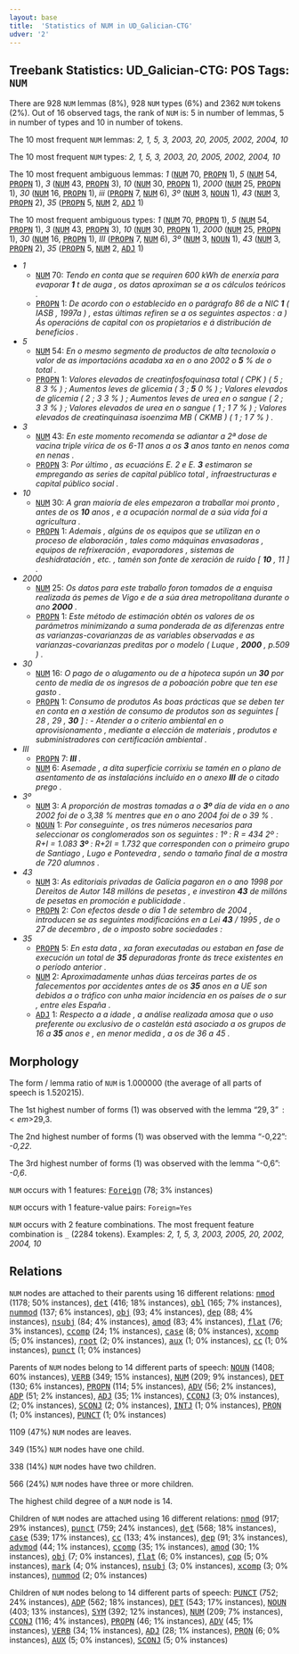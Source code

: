 ```yaml
---
layout: base
title:  'Statistics of NUM in UD_Galician-CTG'
udver: '2'
---
```


## Treebank Statistics: UD_Galician-CTG: POS Tags: `NUM`

There are 928 `NUM` lemmas (8%), 928 `NUM` types (6%) and 2362 `NUM` tokens (2%).
Out of 16 observed tags, the rank of `NUM` is: 5 in number of lemmas, 5 in number of types and 10 in number of tokens.

The 10 most frequent `NUM` lemmas: <em>2, 1, 5, 3, 2003, 20, 2005, 2002, 2004, 10</em>

The 10 most frequent `NUM` types:  <em>2, 1, 5, 3, 2003, 20, 2005, 2002, 2004, 10</em>

The 10 most frequent ambiguous lemmas: <em>1</em> (<tt><a href="gl_ctg-pos-NUM.html">NUM</a></tt> 70, <tt><a href="gl_ctg-pos-PROPN.html">PROPN</a></tt> 1), <em>5</em> (<tt><a href="gl_ctg-pos-NUM.html">NUM</a></tt> 54, <tt><a href="gl_ctg-pos-PROPN.html">PROPN</a></tt> 1), <em>3</em> (<tt><a href="gl_ctg-pos-NUM.html">NUM</a></tt> 43, <tt><a href="gl_ctg-pos-PROPN.html">PROPN</a></tt> 3), <em>10</em> (<tt><a href="gl_ctg-pos-NUM.html">NUM</a></tt> 30, <tt><a href="gl_ctg-pos-PROPN.html">PROPN</a></tt> 1), <em>2000</em> (<tt><a href="gl_ctg-pos-NUM.html">NUM</a></tt> 25, <tt><a href="gl_ctg-pos-PROPN.html">PROPN</a></tt> 1), <em>30</em> (<tt><a href="gl_ctg-pos-NUM.html">NUM</a></tt> 16, <tt><a href="gl_ctg-pos-PROPN.html">PROPN</a></tt> 1), <em>iii</em> (<tt><a href="gl_ctg-pos-PROPN.html">PROPN</a></tt> 7, <tt><a href="gl_ctg-pos-NUM.html">NUM</a></tt> 6), <em>3º</em> (<tt><a href="gl_ctg-pos-NUM.html">NUM</a></tt> 3, <tt><a href="gl_ctg-pos-NOUN.html">NOUN</a></tt> 1), <em>43</em> (<tt><a href="gl_ctg-pos-NUM.html">NUM</a></tt> 3, <tt><a href="gl_ctg-pos-PROPN.html">PROPN</a></tt> 2), <em>35</em> (<tt><a href="gl_ctg-pos-PROPN.html">PROPN</a></tt> 5, <tt><a href="gl_ctg-pos-NUM.html">NUM</a></tt> 2, <tt><a href="gl_ctg-pos-ADJ.html">ADJ</a></tt> 1)

The 10 most frequent ambiguous types:  <em>1</em> (<tt><a href="gl_ctg-pos-NUM.html">NUM</a></tt> 70, <tt><a href="gl_ctg-pos-PROPN.html">PROPN</a></tt> 1), <em>5</em> (<tt><a href="gl_ctg-pos-NUM.html">NUM</a></tt> 54, <tt><a href="gl_ctg-pos-PROPN.html">PROPN</a></tt> 1), <em>3</em> (<tt><a href="gl_ctg-pos-NUM.html">NUM</a></tt> 43, <tt><a href="gl_ctg-pos-PROPN.html">PROPN</a></tt> 3), <em>10</em> (<tt><a href="gl_ctg-pos-NUM.html">NUM</a></tt> 30, <tt><a href="gl_ctg-pos-PROPN.html">PROPN</a></tt> 1), <em>2000</em> (<tt><a href="gl_ctg-pos-NUM.html">NUM</a></tt> 25, <tt><a href="gl_ctg-pos-PROPN.html">PROPN</a></tt> 1), <em>30</em> (<tt><a href="gl_ctg-pos-NUM.html">NUM</a></tt> 16, <tt><a href="gl_ctg-pos-PROPN.html">PROPN</a></tt> 1), <em>III</em> (<tt><a href="gl_ctg-pos-PROPN.html">PROPN</a></tt> 7, <tt><a href="gl_ctg-pos-NUM.html">NUM</a></tt> 6), <em>3º</em> (<tt><a href="gl_ctg-pos-NUM.html">NUM</a></tt> 3, <tt><a href="gl_ctg-pos-NOUN.html">NOUN</a></tt> 1), <em>43</em> (<tt><a href="gl_ctg-pos-NUM.html">NUM</a></tt> 3, <tt><a href="gl_ctg-pos-PROPN.html">PROPN</a></tt> 2), <em>35</em> (<tt><a href="gl_ctg-pos-PROPN.html">PROPN</a></tt> 5, <tt><a href="gl_ctg-pos-NUM.html">NUM</a></tt> 2, <tt><a href="gl_ctg-pos-ADJ.html">ADJ</a></tt> 1)


* <em>1</em>
  * <tt><a href="gl_ctg-pos-NUM.html">NUM</a></tt> 70: <em>Tendo en conta que se requiren 600 kWh de enerxía para evaporar <b>1</b> t de auga , os datos aproximan se a os cálculos teóricos .</em>
  * <tt><a href="gl_ctg-pos-PROPN.html">PROPN</a></tt> 1: <em>De acordo con o establecido en o parágrafo 86 de a NIC <b>1</b> ( IASB , 1997a ) , estas últimas refiren se a os seguintes aspectos : a ) Ás operacións de capital con os propietarios e á distribución de beneficios .</em>
* <em>5</em>
  * <tt><a href="gl_ctg-pos-NUM.html">NUM</a></tt> 54: <em>En o mesmo segmento de productos de alta tecnoloxía o valor de as importacións acadaba xa en o ano 2002 o <b>5</b> % de o total .</em>
  * <tt><a href="gl_ctg-pos-PROPN.html">PROPN</a></tt> 1: <em>Valores elevados de creatinfosfoquinasa total ( CPK ) ( 5 ; 8 3 % ) ; Aumentos leves de glicemia ( 3 ; <b>5</b> 0 % ) ; Valores elevados de glicemia ( 2 ; 3 3 % ) ; Aumentos leves de urea en o sangue ( 2 ; 3 3 % ) ; Valores elevados de urea en o sangue ( 1 ; 1 7 % ) ; Valores elevados de creatinquinasa isoenzima MB ( CKMB ) ( 1 ; 1 7 % ) .</em>
* <em>3</em>
  * <tt><a href="gl_ctg-pos-NUM.html">NUM</a></tt> 43: <em>En este momento recomenda se adiantar a 2ª dose de vacina triple vírica de os 6-11 anos a os <b>3</b> anos tanto en nenos coma en nenas .</em>
  * <tt><a href="gl_ctg-pos-PROPN.html">PROPN</a></tt> 3: <em>Por último , as ecuacións E. 2 e E. <b>3</b> estimaron se empregando as series de capital público total , infraestructuras e capital público social .</em>
* <em>10</em>
  * <tt><a href="gl_ctg-pos-NUM.html">NUM</a></tt> 30: <em>A gran maioría de eles empezaron a traballar moi pronto , antes de os <b>10</b> anos , e a ocupación normal de a súa vida foi a agricultura .</em>
  * <tt><a href="gl_ctg-pos-PROPN.html">PROPN</a></tt> 1: <em>Ademais , algúns de os equipos que se utilizan en o proceso de elaboración , tales como máquinas envasadoras , equipos de refrixeración , evaporadores , sistemas de deshidratación , etc. , tamén son fonte de xeración de ruído [ <b>10</b> , 11 ] .</em>
* <em>2000</em>
  * <tt><a href="gl_ctg-pos-NUM.html">NUM</a></tt> 25: <em>Os datos para este traballo foron tomados de a enquisa realizada ás pemes de Vigo e de a súa área metropolitana durante o ano <b>2000</b> .</em>
  * <tt><a href="gl_ctg-pos-PROPN.html">PROPN</a></tt> 1: <em>Este método de estimación obtén os valores de os parámetros minimizando a suma ponderada de as diferenzas entre as varianzas-covarianzas de as variables observadas e as varianzas-covarianzas preditas por o modelo ( Luque , <b>2000</b> , p.509 ) .</em>
* <em>30</em>
  * <tt><a href="gl_ctg-pos-NUM.html">NUM</a></tt> 16: <em>O pago de o alugamento ou de a hipoteca supón un <b>30</b> por cento de media de os ingresos de a poboación pobre que ten ese gasto .</em>
  * <tt><a href="gl_ctg-pos-PROPN.html">PROPN</a></tt> 1: <em>Consumo de produtos As boas prácticas que se deben ter en conta en a xestión de consumo de produtos son as seguintes [ 28 , 29 , <b>30</b> ] : - Atender a o criterio ambiental en o aprovisionamento , mediante a elección de materiais , produtos e subministradores con certificación ambiental .</em>
* <em>III</em>
  * <tt><a href="gl_ctg-pos-PROPN.html">PROPN</a></tt> 7: <em><b>III</b> .</em>
  * <tt><a href="gl_ctg-pos-NUM.html">NUM</a></tt> 6: <em>Asemade , a dita superficie corrixiu se tamén en o plano de asentamento de as instalacións incluído en o anexo <b>III</b> de o citado prego .</em>
* <em>3º</em>
  * <tt><a href="gl_ctg-pos-NUM.html">NUM</a></tt> 3: <em>A proporción de mostras tomadas a o <b>3º</b> día de vida en o ano 2002 foi de o 3,38 % mentres que en o ano 2004 foi de o 39 % .</em>
  * <tt><a href="gl_ctg-pos-NOUN.html">NOUN</a></tt> 1: <em>Por conseguinte , os tres números necesarios para seleccionar os conglomerados son os seguintes : 1º : R = 434 2º : R+I = 1.083 <b>3º</b> : R+2I = 1.732 que corresponden con o primeiro grupo de Santiago , Lugo e Pontevedra , sendo o tamaño final de a mostra de 720 alumnos .</em>
* <em>43</em>
  * <tt><a href="gl_ctg-pos-NUM.html">NUM</a></tt> 3: <em>As editoriais privadas de Galicia pagaron en o ano 1998 por Dereitos de Autor 148 millóns de pesetas , e investiron <b>43</b> de millóns de pesetas en promoción e publicidade .</em>
  * <tt><a href="gl_ctg-pos-PROPN.html">PROPN</a></tt> 2: <em>Con efectos desde o día 1 de setembro de 2004 , introducen se as seguintes modificacións en a Lei <b>43</b> / 1995 , de o 27 de decembro , de o imposto sobre sociedades :</em>
* <em>35</em>
  * <tt><a href="gl_ctg-pos-PROPN.html">PROPN</a></tt> 5: <em>En esta data , xa foran executadas ou estaban en fase de execución un total de <b>35</b> depuradoras fronte ás trece existentes en o período anterior .</em>
  * <tt><a href="gl_ctg-pos-NUM.html">NUM</a></tt> 2: <em>Aproximadamente unhas dúas terceiras partes de os falecementos por accidentes antes de os <b>35</b> anos en a UE son debidos a o tráfico con unha maior incidencia en os países de o sur , entre eles España .</em>
  * <tt><a href="gl_ctg-pos-ADJ.html">ADJ</a></tt> 1: <em>Respecto a a idade , a análise realizada amosa que o uso preferente ou exclusivo de o castelán está asociado a os grupos de 16 a <b>35</b> anos e , en menor medida , a os de 36 a 45 .</em>

## Morphology

The form / lemma ratio of `NUM` is 1.000000 (the average of all parts of speech is 1.520215).

The 1st highest number of forms (1) was observed with the lemma “$29,3”: <em>$29,3</em>.

The 2nd highest number of forms (1) was observed with the lemma “-0,22”: <em>-0,22</em>.

The 3rd highest number of forms (1) was observed with the lemma “-0,6”: <em>-0,6</em>.

`NUM` occurs with 1 features: <tt><a href="gl_ctg-feat-Foreign.html">Foreign</a></tt> (78; 3% instances)

`NUM` occurs with 1 feature-value pairs: `Foreign=Yes`

`NUM` occurs with 2 feature combinations.
The most frequent feature combination is `_` (2284 tokens).
Examples: <em>2, 1, 5, 3, 2003, 2005, 20, 2002, 2004, 10</em>


## Relations

`NUM` nodes are attached to their parents using 16 different relations: <tt><a href="gl_ctg-dep-nmod.html">nmod</a></tt> (1178; 50% instances), <tt><a href="gl_ctg-dep-det.html">det</a></tt> (416; 18% instances), <tt><a href="gl_ctg-dep-obl.html">obl</a></tt> (165; 7% instances), <tt><a href="gl_ctg-dep-nummod.html">nummod</a></tt> (137; 6% instances), <tt><a href="gl_ctg-dep-obj.html">obj</a></tt> (93; 4% instances), <tt><a href="gl_ctg-dep-dep.html">dep</a></tt> (88; 4% instances), <tt><a href="gl_ctg-dep-nsubj.html">nsubj</a></tt> (84; 4% instances), <tt><a href="gl_ctg-dep-amod.html">amod</a></tt> (83; 4% instances), <tt><a href="gl_ctg-dep-flat.html">flat</a></tt> (76; 3% instances), <tt><a href="gl_ctg-dep-ccomp.html">ccomp</a></tt> (24; 1% instances), <tt><a href="gl_ctg-dep-case.html">case</a></tt> (8; 0% instances), <tt><a href="gl_ctg-dep-xcomp.html">xcomp</a></tt> (5; 0% instances), <tt><a href="gl_ctg-dep-root.html">root</a></tt> (2; 0% instances), <tt><a href="gl_ctg-dep-aux.html">aux</a></tt> (1; 0% instances), <tt><a href="gl_ctg-dep-cc.html">cc</a></tt> (1; 0% instances), <tt><a href="gl_ctg-dep-punct.html">punct</a></tt> (1; 0% instances)

Parents of `NUM` nodes belong to 14 different parts of speech: <tt><a href="gl_ctg-pos-NOUN.html">NOUN</a></tt> (1408; 60% instances), <tt><a href="gl_ctg-pos-VERB.html">VERB</a></tt> (349; 15% instances), <tt><a href="gl_ctg-pos-NUM.html">NUM</a></tt> (209; 9% instances), <tt><a href="gl_ctg-pos-DET.html">DET</a></tt> (130; 6% instances), <tt><a href="gl_ctg-pos-PROPN.html">PROPN</a></tt> (114; 5% instances), <tt><a href="gl_ctg-pos-ADV.html">ADV</a></tt> (56; 2% instances), <tt><a href="gl_ctg-pos-ADP.html">ADP</a></tt> (51; 2% instances), <tt><a href="gl_ctg-pos-ADJ.html">ADJ</a></tt> (35; 1% instances), <tt><a href="gl_ctg-pos-CCONJ.html">CCONJ</a></tt> (3; 0% instances),  (2; 0% instances), <tt><a href="gl_ctg-pos-SCONJ.html">SCONJ</a></tt> (2; 0% instances), <tt><a href="gl_ctg-pos-INTJ.html">INTJ</a></tt> (1; 0% instances), <tt><a href="gl_ctg-pos-PRON.html">PRON</a></tt> (1; 0% instances), <tt><a href="gl_ctg-pos-PUNCT.html">PUNCT</a></tt> (1; 0% instances)

1109 (47%) `NUM` nodes are leaves.

349 (15%) `NUM` nodes have one child.

338 (14%) `NUM` nodes have two children.

566 (24%) `NUM` nodes have three or more children.

The highest child degree of a `NUM` node is 14.

Children of `NUM` nodes are attached using 16 different relations: <tt><a href="gl_ctg-dep-nmod.html">nmod</a></tt> (917; 29% instances), <tt><a href="gl_ctg-dep-punct.html">punct</a></tt> (759; 24% instances), <tt><a href="gl_ctg-dep-det.html">det</a></tt> (568; 18% instances), <tt><a href="gl_ctg-dep-case.html">case</a></tt> (539; 17% instances), <tt><a href="gl_ctg-dep-cc.html">cc</a></tt> (133; 4% instances), <tt><a href="gl_ctg-dep-dep.html">dep</a></tt> (91; 3% instances), <tt><a href="gl_ctg-dep-advmod.html">advmod</a></tt> (44; 1% instances), <tt><a href="gl_ctg-dep-ccomp.html">ccomp</a></tt> (35; 1% instances), <tt><a href="gl_ctg-dep-amod.html">amod</a></tt> (30; 1% instances), <tt><a href="gl_ctg-dep-obj.html">obj</a></tt> (7; 0% instances), <tt><a href="gl_ctg-dep-flat.html">flat</a></tt> (6; 0% instances), <tt><a href="gl_ctg-dep-cop.html">cop</a></tt> (5; 0% instances), <tt><a href="gl_ctg-dep-mark.html">mark</a></tt> (4; 0% instances), <tt><a href="gl_ctg-dep-nsubj.html">nsubj</a></tt> (3; 0% instances), <tt><a href="gl_ctg-dep-xcomp.html">xcomp</a></tt> (3; 0% instances), <tt><a href="gl_ctg-dep-nummod.html">nummod</a></tt> (2; 0% instances)

Children of `NUM` nodes belong to 14 different parts of speech: <tt><a href="gl_ctg-pos-PUNCT.html">PUNCT</a></tt> (752; 24% instances), <tt><a href="gl_ctg-pos-ADP.html">ADP</a></tt> (562; 18% instances), <tt><a href="gl_ctg-pos-DET.html">DET</a></tt> (543; 17% instances), <tt><a href="gl_ctg-pos-NOUN.html">NOUN</a></tt> (403; 13% instances), <tt><a href="gl_ctg-pos-SYM.html">SYM</a></tt> (392; 12% instances), <tt><a href="gl_ctg-pos-NUM.html">NUM</a></tt> (209; 7% instances), <tt><a href="gl_ctg-pos-CCONJ.html">CCONJ</a></tt> (116; 4% instances), <tt><a href="gl_ctg-pos-PROPN.html">PROPN</a></tt> (46; 1% instances), <tt><a href="gl_ctg-pos-ADV.html">ADV</a></tt> (45; 1% instances), <tt><a href="gl_ctg-pos-VERB.html">VERB</a></tt> (34; 1% instances), <tt><a href="gl_ctg-pos-ADJ.html">ADJ</a></tt> (28; 1% instances), <tt><a href="gl_ctg-pos-PRON.html">PRON</a></tt> (6; 0% instances), <tt><a href="gl_ctg-pos-AUX.html">AUX</a></tt> (5; 0% instances), <tt><a href="gl_ctg-pos-SCONJ.html">SCONJ</a></tt> (5; 0% instances)


